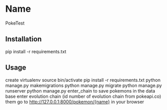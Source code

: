 # Name

PokeTest

## Installation

pip install -r requirements.txt

## Usage

create virtualenv
source bin/activate
pip install -r requirements.txt
python manage.py makemigrations
python manage.py migrate
python manage.py runserver
python manage.py enter_chain to save pokemons in the data base
enter evolution chain (id number of evolution chain from pokeapi.co)
them go to http://127.0.0.1:8000/pokemon/{name} in your browser

